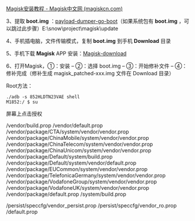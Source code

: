 [Magisk安装教程 - Magisk中文网 (magiskcn.com)](https://magiskcn.com/)


3、提取 **boot.img** ：[payload-dumper-go-boot](https://magiskcn.com/payload-dumper-go-boot)（如果系统包有  **boot.img** ，可以跳过此步骤）E:\snow\project\magisk\update

4、手机插电脑，文件传输模式，复制 **boot.img** 到手机 **Download** 目录

5、手机下载 **Magisk** APP 安装：[Magisk-download](https://magiskcn.com/magisk-download)

6、打开Magisk，①：安装 – ②：选择 boot.img – ③：开始修补文件 – ④：修补完成（修补生成 magisk_patched-xxx.img 文件在 Download 目录）



Root方法：

```
./adb -s 852HLDTN23VAE shell
M1852:/ $ su
```

屏幕上点击授权

/vendor/build.prop
/vendor/default.prop	
/vendor/package/CTA/system/vendor/vendor.prop
/vendor/package/ChinaMobile/system/vendor/vendor.prop
/vendor/package/ChinaTelecom/system/vendor/vendor.prop
/vendor/package/ChinaUnicom/system/vendor/vendor.prop
/vendor/package/Default/system/build.prop
/vendor/package/Default/system/vendor/default.prop
/vendor/package/EUCommon/system/vendor/vendor.prop
/vendor/package/TelefonicaGermany/system/vendor/vendor.prop
/vendor/package/VodafoneGroup/system/vendor/vendor.prop
/vendor/package/VodafoneUK/system/vendor/vendor.prop
/vendor/package/default.prop
/system/build.prop

/persist/speccfg/vendor_persist.prop
/persist/speccfg/vendor_ro.prop
/default.prop
